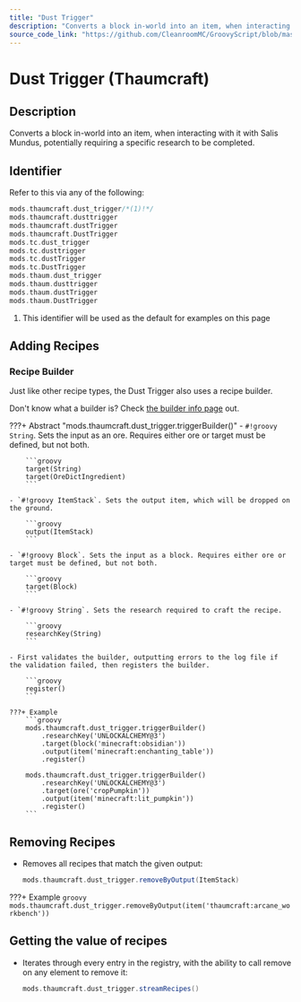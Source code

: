 ```yaml
---
title: "Dust Trigger"
description: "Converts a block in-world into an item, when interacting with it with Salis Mundus, potentially requiring a specific research to be completed."
source_code_link: "https://github.com/CleanroomMC/GroovyScript/blob/master/src/main/java/com/cleanroommc/groovyscript/compat/mods/thaumcraft/DustTrigger.java"
---
```


# Dust Trigger (Thaumcraft)

## Description

Converts a block in-world into an item, when interacting with it with Salis Mundus, potentially requiring a specific research to be completed.

## Identifier

Refer to this via any of the following:

```groovy hl_lines="1"
mods.thaumcraft.dust_trigger/*(1)!*/
mods.thaumcraft.dusttrigger
mods.thaumcraft.dustTrigger
mods.thaumcraft.DustTrigger
mods.tc.dust_trigger
mods.tc.dusttrigger
mods.tc.dustTrigger
mods.tc.DustTrigger
mods.thaum.dust_trigger
mods.thaum.dusttrigger
mods.thaum.dustTrigger
mods.thaum.DustTrigger
```

1. This identifier will be used as the default for examples on this page

## Adding Recipes

### Recipe Builder

Just like other recipe types, the Dust Trigger also uses a recipe builder.

Don't know what a builder is? Check [the builder info page](../../../groovy/builder.md) out.

???+ Abstract "mods.thaumcraft.dust_trigger.triggerBuilder()"
    - `#!groovy String`. Sets the input as an ore. Requires either ore or target must be defined, but not both.

        ```groovy
        target(String)
        target(OreDictIngredient)
        ```

    - `#!groovy ItemStack`. Sets the output item, which will be dropped on the ground.

        ```groovy
        output(ItemStack)
        ```

    - `#!groovy Block`. Sets the input as a block. Requires either ore or target must be defined, but not both.

        ```groovy
        target(Block)
        ```

    - `#!groovy String`. Sets the research required to craft the recipe.

        ```groovy
        researchKey(String)
        ```

    - First validates the builder, outputting errors to the log file if the validation failed, then registers the builder.

        ```groovy
        register()
        ```

    ???+ Example
        ```groovy
        mods.thaumcraft.dust_trigger.triggerBuilder()
            .researchKey('UNLOCKALCHEMY@3')
            .target(block('minecraft:obsidian'))
            .output(item('minecraft:enchanting_table'))
            .register()

        mods.thaumcraft.dust_trigger.triggerBuilder()
            .researchKey('UNLOCKALCHEMY@3')
            .target(ore('cropPumpkin'))
            .output(item('minecraft:lit_pumpkin'))
            .register()
        ```



## Removing Recipes

- Removes all recipes that match the given output:

    ```groovy
    mods.thaumcraft.dust_trigger.removeByOutput(ItemStack)
    ```

???+ Example
    ```groovy
    mods.thaumcraft.dust_trigger.removeByOutput(item('thaumcraft:arcane_workbench'))
    ```

## Getting the value of recipes

- Iterates through every entry in the registry, with the ability to call remove on any element to remove it:

    ```groovy
    mods.thaumcraft.dust_trigger.streamRecipes()
    ```
